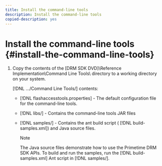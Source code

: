 ```yaml
---
title: Install the command-line tools
description: Install the command-line tools
copied-description: yes
---
```


# Install the command-line tools {#install-the-command-line-tools}

1. Copy the contents of the [DRM SDK DVD]\Reference Implementation\Command Line Tools\ directory to a working directory on your system.

    [!DNL .../Command Line Tools/] contents:

    * [!DNL flashaccesstools.properties] - The default configuration file for the command-line tools. 
    * [!DNL libs/] - Contains the command-line tools JAR files 
    * [!DNL samples/] - Contains the ant build script ( [!DNL build-samples.xml]) and Java source files.     
    
      >[!NOTE]
      >
      >The Java source files demonstrate how to use the Primetime DRM SDK APIs. To build and run the samples, run the [!DNL build-samples.xml] Ant script in [!DNL samples/].